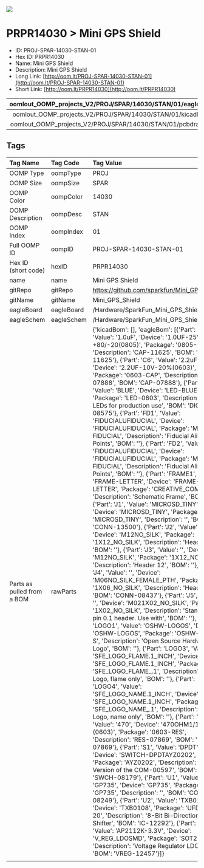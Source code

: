 


  
![][im]
# PRPR14030 > Mini GPS Shield

- ID: PROJ-SPAR-14030-STAN-01
- Hex ID: PRPR14030
- Name: Mini GPS Shield
- Description: Mini GPS Shield
- Long Link: [http://oom.lt/PROJ-SPAR-14030-STAN-01](http://oom.lt/PROJ-SPAR-14030-STAN-01)
- Short Link: [http://oom.lt/PRPR14030](http://oom.lt/PRPR14030)
  

|oomlout_OOMP_projects_V2/PROJ/SPAR/14030/STAN/01/eagleImage.png|oomlout_OOMP_projects_V2/PROJ/SPAR/14030/STAN/01/eagleSchemImage.png|oomlout_OOMP_projects_V2/PROJ/SPAR/14030/STAN/01/kicadPcb3dFront.png|oomlout_OOMP_projects_V2/PROJ/SPAR/14030/STAN/01/kicadPcb3dBack.png|
| :---: | :---: | :---: | :---: |
|oomlout_OOMP_projects_V2/PROJ/SPAR/14030/STAN/01/kicadPcb3d.png|oomlout_OOMP_projects_V2/PROJ/SPAR/14030/STAN/01/bomBack.png|oomlout_OOMP_projects_V2/PROJ/SPAR/14030/STAN/01/bomFront.png|oomlout_OOMP_projects_V2/PROJ/SPAR/14030/STAN/01/pcbdraw.svg|
|oomlout_OOMP_projects_V2/PROJ/SPAR/14030/STAN/01/pcbdrawBack.svg||||

## Tags
  

|Tag Name|Tag Code|Tag Value|
| :--- | :--- | :--- |
|OOMP Type|oompType|PROJ|
|OOMP Size|oompSize|SPAR|
|OOMP Color|oompColor|14030|
|OOMP Description|oompDesc|STAN|
|OOMP Index|oompIndex|01|
|Full OOMP ID|oompID|PROJ-SPAR-14030-STAN-01|
|Hex ID (short code)|hexID|PRPR14030|
|name|name|Mini GPS Shield|
|gitRepo|gitRepo|https://github.com/sparkfun/Mini_GPS_Shield|
|gitName|gitName|Mini_GPS_Shield|
|eagleBoard|eagleBoard|/Hardware/SparkFun_Mini_GPS_Shield.brd|
|eagleSchem|eagleSchem|/Hardware/SparkFun_Mini_GPS_Shield.sch|
|Parts as pulled from a BOM|rawParts|{'kicadBom': [], 'eagleBom': [{'Part': 'C5', 'Value': '1.0uF', 'Device': '1.0UF-25V-+80/-20(0805)', 'Package': '0805-CAP', 'Description': 'CAP-11625', 'BOM': 'CAP-11625'}, {'Part': 'C6', 'Value': '2.2uF', 'Device': '2.2UF-10V-20%(0603)', 'Package': '0603-CAP', 'Description': 'CAP-07888', 'BOM': 'CAP-07888'}, {'Part': 'D1', 'Value': 'BLUE', 'Device': 'LED-BLUE0603', 'Package': 'LED-0603', 'Description': 'Blue LEDs for production use', 'BOM': 'DIO-08575'}, {'Part': 'FD1', 'Value': 'FIDUCIALUFIDUCIAL', 'Device': 'FIDUCIALUFIDUCIAL', 'Package': 'MICRO-FIDUCIAL', 'Description': 'Fiducial Alignment Points', 'BOM': ''}, {'Part': 'FD2', 'Value': 'FIDUCIALUFIDUCIAL', 'Device': 'FIDUCIALUFIDUCIAL', 'Package': 'MICRO-FIDUCIAL', 'Description': 'Fiducial Alignment Points', 'BOM': ''}, {'Part': 'FRAME1', 'Value': 'FRAME-LETTER', 'Device': 'FRAME-LETTER', 'Package': 'CREATIVE_COMMONS', 'Description': 'Schematic Frame', 'BOM': ''}, {'Part': 'J1', 'Value': 'MICROSD_TINY', 'Device': 'MICROSD_TINY', 'Package': 'MICROSD_TINY', 'Description': '', 'BOM': 'CONN-13500'}, {'Part': 'J2', 'Value': '', 'Device': 'M12NO_SILK', 'Package': '1X12_NO_SILK', 'Description': 'Header 12', 'BOM': ''}, {'Part': 'J3', 'Value': '', 'Device': 'M12NO_SILK', 'Package': '1X12_NO_SILK', 'Description': 'Header 12', 'BOM': ''}, {'Part': 'J4', 'Value': '', 'Device': 'M06NO_SILK_FEMALE_PTH', 'Package': '1X06_NO_SILK', 'Description': 'Header 6', 'BOM': 'CONN-08437'}, {'Part': 'J5', 'Value': '', 'Device': 'M021X02_NO_SILK', 'Package': '1X02_NO_SILK', 'Description': 'Standard 2-pin 0.1 header. Use with', 'BOM': ''}, {'Part': 'LOGO1', 'Value': 'OSHW-LOGOS', 'Device': 'OSHW-LOGOS', 'Package': 'OSHW-LOGO-S', 'Description': 'Open Source Hardware Logo', 'BOM': ''}, {'Part': 'LOGO3', 'Value': 'SFE_LOGO_FLAME.1_INCH', 'Device': 'SFE_LOGO_FLAME.1_INCH', 'Package': 'SFE_LOGO_FLAME_.1', 'Description': 'SFE Logo, flame only', 'BOM': ''}, {'Part': 'LOGO4', 'Value': 'SFE_LOGO_NAME.1_INCH', 'Device': 'SFE_LOGO_NAME.1_INCH', 'Package': 'SFE_LOGO_NAME_.1', 'Description': 'SFE Logo, name only', 'BOM': ''}, {'Part': 'R1', 'Value': '470', 'Device': '470OHM1/10W1%(0603)', 'Package': '0603-RES', 'Description': 'RES-07869', 'BOM': 'RES-07869'}, {'Part': 'S1', 'Value': 'DPDT', 'Device': 'SWITCH-DPDTAYZ0202', 'Package': 'AYZ0202', 'Description': 'DPDT Version of the COM-00597', 'BOM': 'SWCH-08179'}, {'Part': 'U1', 'Value': 'GP735', 'Device': 'GP735', 'Package': 'GP735', 'Description': '', 'BOM': 'CONN-08249'}, {'Part': 'U2', 'Value': 'TXB0108', 'Device': 'TXB0108', 'Package': 'UFDFN-20', 'Description': '8-Bit Bi-Directional Level Shifter', 'BOM': 'IC-12292'}, {'Part': 'U3', 'Value': 'AP2112K-3.3V', 'Device': 'V_REG_LDOSMD', 'Package': 'SOT23-5', 'Description': 'Voltage Regulator LDO', 'BOM': 'VREG-12457'}]}|
||||



[im]: PROJ/SPAR/14030/STAN/01/kicadPcb3d_450.png
